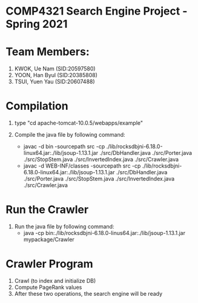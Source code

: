 # COMP4321 Search Engine Project - Spring 2021

# Team Members:
  1. KWOK, Ue Nam   (SID:20597580)
  2. YOON, Han Byul (SID:20385808)
  3. TSUI, Yuen Yau (SID:20607488)

# Compilation

  1. type "cd apache-tomcat-10.0.5/webapps/example"
  
  2. Compile the java file by following command:
      - javac -d bin -sourcepath src -cp ./lib/rocksdbjni-6.18.0-linux64.jar:./lib/jsoup-1.13.1.jar ./src/DbHandler.java ./src/Porter.java ./src/StopStem.java ./src/InvertedIndex.java ./src/Crawler.java
      - javac -d WEB-INF/classes -sourcepath src -cp ./lib/rocksdbjni-6.18.0-linux64.jar:./lib/jsoup-1.13.1.jar ./src/DbHandler.java ./src/Porter.java ./src/StopStem.java ./src/InvertedIndex.java ./src/Crawler.java

# Run the Crawler

  1. Run the java file by following command:
      - java -cp bin:./lib/rocksdbjni-6.18.0-linus64.jar:./lib/jsoup-1.13.1.jar mypackage/Crawler

# Crawler Program

  1. Crawl (to index and initialize DB)
  2. Compute PageRank values
  3. After these two operations, the search engine will be ready
